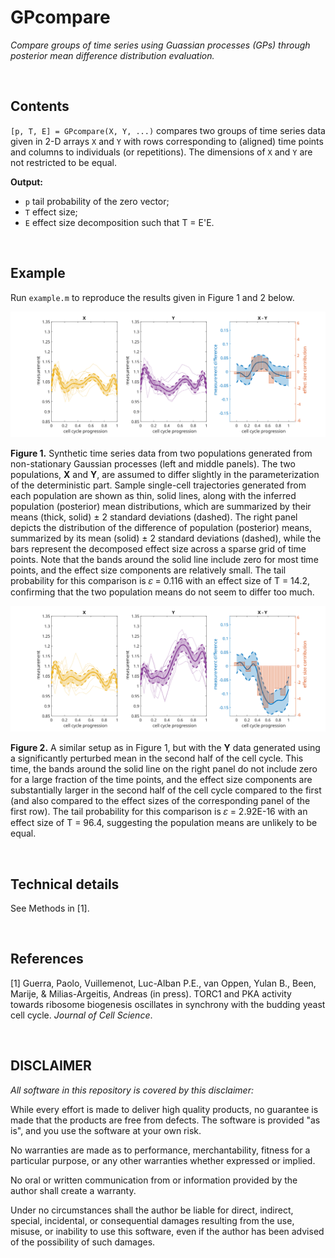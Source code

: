 # GPcompare
_Compare groups of time series using Guassian processes (GPs) through posterior mean difference distribution evaluation._

&nbsp;


## Contents
`[p, T, E] = GPcompare(X, Y, ...)` compares two groups of time series data given in 2-D arrays `X` and `Y` with rows corresponding to (aligned) time points and columns to individuals (or repetitions). The dimensions of `X` and `Y` are not restricted to be equal.

**Output:**
- `p` tail probability of the zero vector;
- `T` effect size;
- `E` effect size decomposition such that T = E'E.

&nbsp;


## Example
Run `example.m` to reproduce the results given in Figure 1 and 2 below.

<img src="https://github.com/yulanvanoppen/GPcompare/blob/master/figures/minimal_difference.svg" width="800">

**Figure 1.** Synthetic time series data from two populations generated from non-stationary Gaussian processes (left and middle panels). The two populations, **X** and **Y**, are assumed to differ slightly in the parameterization of the deterministic part. Sample single-cell trajectories generated from each population are shown as thin, solid lines, along with the inferred population (posterior) mean distributions, which are summarized by their means (thick, solid) ± 2 standard deviations (dashed). The right panel depicts the distribution of the difference of population (posterior) means, summarized by its mean (solid) ± 2 standard deviations (dashed), while the bars represent the decomposed effect size across a sparse grid of time points. Note that the bands around the solid line include zero for most time points, and the effect size components are relatively small. The tail probability for this comparison is 𝜀 = 0.116 with an effect size of T = 14.2, confirming that the two population means do not seem to differ too much.

<img src="https://github.com/yulanvanoppen/GPcompare/blob/master/figures/observable_difference.svg" width="800">

**Figure 2.** A similar setup as in Figure 1, but with the **Y** data generated using a significantly perturbed mean in the second half of the cell cycle. This time, the bands around the solid line on the right panel do not include zero for a large fraction of the time points, and the effect size components are substantially larger in the second half of the cell cycle compared to the first (and also compared to the effect sizes of the corresponding panel of the first row). The tail probability for this comparison is 𝜀 = 2.92E-16 with an effect size of T = 96.4, suggesting the population means are unlikely to be equal.

&nbsp;


## Technical details

See Methods in [1].

&nbsp;


## References

[1] Guerra, Paolo, Vuillemenot, Luc-Alban P.E., van Oppen, Yulan B., Been, Marije, & Milias-Argeitis, Andreas (in press). TORC1 and PKA activity towards ribosome biogenesis oscillates in synchrony with the budding yeast cell cycle. _Journal of Cell Science_.

&nbsp;


## DISCLAIMER
_All software in this repository is covered by this disclaimer:_

While every effort is made to deliver high quality products, no guarantee is made that the products are free from defects. The software is provided "as is", and you use the software at your own risk.

No warranties are made as to performance, merchantability, fitness for a particular purpose, or any
other warranties whether expressed or implied.

No oral or written communication from or information provided by the author shall create a warranty.

Under no circumstances shall the author be liable for direct, indirect, special, incidental, or consequential damages resulting from the use, misuse, or inability to use this software, even if the author has been advised of the possibility of such damages.
